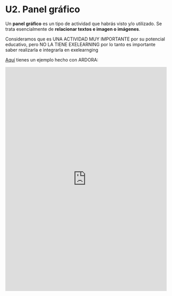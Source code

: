 
# U2. Panel gráfico

Un **panel gráfico** es un tipo de actividad que habrás visto y/o utilizado. Se trata esencialmente de **relacionar textos e imagen o imágenes**.



Consideramos que es UNA ACTIVIDAD MUY IMPORTANTE por su potencial educativo, pero NO LA TIENE EXELEARNING por lo tanto es importante saber realizarla e integrarla en exelearnging

[Aquí]() tienes un ejemplo hecho con ARDORA:
<iframe src="http://aularagon.catedu.es/materialesaularagon2013/herramelabor/tm3/CAPAS/CAPAS.htm" frameborder="0" width="100%" height="700" allowfullscreen="true" mozallowfullscreen="true" webkitallowfullscreen="true"></iframe>

